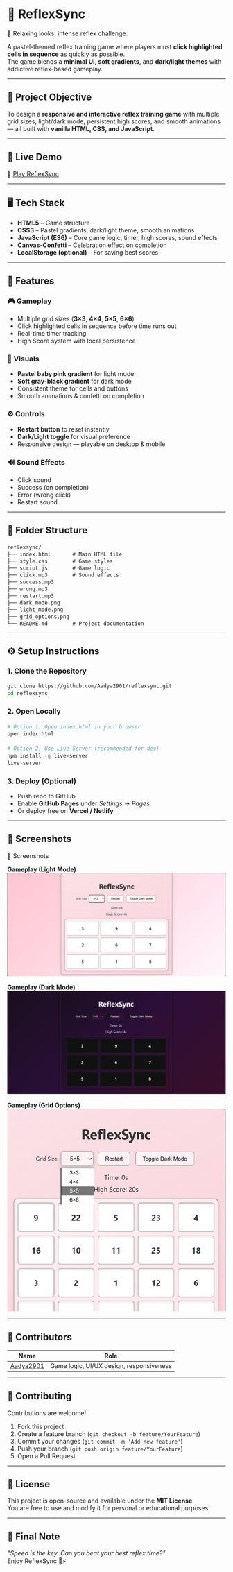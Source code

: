 # 🎯 ReflexSync  
🌸 Relaxing looks, intense reflex challenge.  

A pastel-themed reflex training game where players must **click highlighted cells in sequence** as quickly as possible.  
The game blends a **minimal UI**, **soft gradients**, and **dark/light themes** with addictive reflex-based gameplay.  

---

## 🎯 Project Objective
To design a **responsive and interactive reflex training game** with multiple grid sizes, light/dark mode, persistent high scores, and smooth animations — all built with **vanilla HTML, CSS, and JavaScript**.

---

## 🚀 Live Demo
🔗 [Play ReflexSync](https://your-deployment-link-here.com)  

---

## 🖥️ Tech Stack
- **HTML5** – Game structure  
- **CSS3** – Pastel gradients, dark/light theme, smooth animations  
- **JavaScript (ES6)** – Core game logic, timer, high scores, sound effects  
- **Canvas-Confetti** – Celebration effect on completion  
- **LocalStorage (optional)** – For saving best scores  

---

## 🌟 Features

### 🎮 Gameplay
- Multiple grid sizes (**3×3**, **4×4**, **5×5**, **6×6**)  
- Click highlighted cells in sequence before time runs out  
- Real-time timer tracking  
- High Score system with local persistence  

### 🎨 Visuals
- **Pastel baby pink gradient** for light mode  
- **Soft gray-black gradient** for dark mode  
- Consistent theme for cells and buttons  
- Smooth animations & confetti on completion  

### ⚙️ Controls
- **Restart button** to reset instantly  
- **Dark/Light toggle** for visual preference  
- Responsive design — playable on desktop & mobile  

### 🔊 Sound Effects
- Click sound  
- Success (on completion)  
- Error (wrong click)  
- Restart sound  

---

## 📁 Folder Structure
```
reflexsync/
├── index.html       # Main HTML file
├── style.css        # Game styles
├── script.js        # Game logic
├── click.mp3        # Sound effects
├── success.mp3
├── wrong.mp3
├── restart.mp3
├── dark_mode.png
├── light_mode.png
├── grid_options.png
└── README.md        # Project documentation
```

---

## ⚙️ Setup Instructions

### 1. Clone the Repository
```bash
git clone https://github.com/Aadya2901/reflexsync.git
cd reflexsync
```

### 2. Open Locally
```bash
# Option 1: Open index.html in your browser
open index.html

# Option 2: Use Live Server (recommended for dev)
npm install -g live-server
live-server
```

### 3. Deploy (Optional)
- Push repo to GitHub  
- Enable **GitHub Pages** under *Settings → Pages*  
- Or deploy free on **Vercel / Netlify**  

---

## 📸 Screenshots

📸 Screenshots

**Gameplay (Light Mode)**  
![Light Mode](light_mode.png)

**Gameplay (Dark Mode)**  
![Dark Mode](dark_mode.png)

**Gameplay (Grid Options)**  
![Dark Mode](grid_options.png)

---

## 👥 Contributors

| Name                                                | Role                                    |
|-----------------------------------------------------|-----------------------------------------|
| [Aadya2901](https://github.com/Aadya2901)           | Game logic, UI/UX design, responsiveness |

---

## 🤝 Contributing
Contributions are welcome!  

1. Fork this project  
2. Create a feature branch (`git checkout -b feature/YourFeature`)  
3. Commit your changes (`git commit -m 'Add new feature'`)  
4. Push your branch (`git push origin feature/YourFeature`)  
5. Open a Pull Request  

---

## 📝 License
This project is open-source and available under the **MIT License**.  
You are free to use and modify it for personal or educational purposes.  

---

## 💬 Final Note
*"Speed is the key. Can you beat your best reflex time?"*  
Enjoy ReflexSync 🌸⚡  
